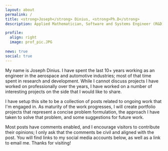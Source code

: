 ```yaml
---
layout: about
permalink: /
title: <strong>Joseph</strong> Dinius, <strong>Ph.D</strong>
description: Applied Mathematician, Software and Systems Engineer (R&D)

profile:
  align: right
  image: prof_pic.JPG
  
news: true
social: true
---
```


My name is Joseph Dinius.  I have spent the last 10+ years working as an engineer in the aerospace and automotive industries; most of that time spent in research and development.  While I cannot discuss projects I have worked on professionally over the years, I have worked on a number of interesting projects on the side that I would like to share.

I have setup this site to be a collection of posts related to ongoing work that I'm engaged in.  As maturity of the work progresses, I will create portfolio projects that represent a concise problem formulation, the approach I have taken to solve that problem, and some suggestions for future work.

Most posts have comments enabled, and I encourage visitors to contribute their opinions; I only ask that the comments be civil and aligned with the post.  You will find links to my social media accounts below, as well as a link to email me.  Thanks for visiting!